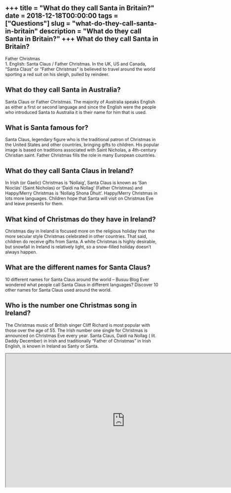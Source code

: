 +++
title = "What do they call Santa in Britain?"
date = 2018-12-18T00:00:00
tags = ["Questions"]
slug = "what-do-they-call-santa-in-britain"
description = "What do they call Santa in Britain?"
+++
What do they call Santa in Britain?
-----------------------------------

Father Christmas  
1\. English: Santa Claus / Father Christmas. In the UK, US and Canada, “Santa Claus” or “Father Christmas” is believed to travel around the world sporting a red suit on his sleigh, pulled by reindeer.

What do they call Santa in Australia?
-------------------------------------

Santa Claus or Father Christmas. The majority of Australia speaks English as either a first or second language and since the English were the people who introduced Santa to Australia it is their name for him that is used.

What is Santa famous for?
-------------------------

Santa Claus, legendary figure who is the traditional patron of Christmas in the United States and other countries, bringing gifts to children. His popular image is based on traditions associated with Saint Nicholas, a 4th-century Christian saint. Father Christmas fills the role in many European countries.

What do they call Santa Claus in Ireland?
-----------------------------------------

In Irish (or Gaelic) Christmas is ‘Nollaig’, Santa Claus is known as ‘San Nioclás’ (Saint Nicholas) or ‘Daidí na Nollag’ (Father Christmas) and Happy/Merry Christmas is ‘Nollaig Shona Dhuit’. Happy/Merry Christmas in lots more languages. Children hope that Santa will visit on Christmas Eve and leave presents for them.

What kind of Christmas do they have in Ireland?
-----------------------------------------------

Christmas day in Ireland is focused more on the religious holiday than the more secular style Christmas celebrated in other countries. That said, children do receive gifts from Santa. A white Christmas is highly desirable, but snowfall in Ireland is relatively light, so a snow-filled holiday doesn’t always happen.

What are the different names for Santa Claus?
---------------------------------------------

10 different names for Santa Claus around the world – Busuu Blog Ever wondered what people call Santa Claus in different languages? Discover 10 other names for Santa Claus used around the world.

Who is the number one Christmas song in Ireland?
------------------------------------------------

The Christmas music of British singer Cliff Richard is most popular with those over the age of 55. The Irish number one single for Christmas is announced on Christmas Eve every year. Santa Claus, Daidí na Nollag ( lit. Daddy December) in Irish and traditionally “Father of Christmas” in Irish English, is known in Ireland as Santy or Santa.

<iframe allow="accelerometer; autoplay; clipboard-write; encrypted-media; gyroscope; picture-in-picture" allowfullscreen="" class="__youtube_prefs__  epyt-is-override  no-lazyload" data-no-lazy="1" data-origheight="433" data-origwidth="770" data-skipgform_ajax_framebjll="" height="433" id="_ytid_77269" loading="lazy" src="https://www.youtube.com/embed/_DHSyXo2l94?enablejsapi=1&autoplay=0&cc_load_policy=0&cc_lang_pref=&iv_load_policy=1&loop=0&modestbranding=0&rel=1&fs=1&playsinline=0&autohide=2&theme=dark&color=red&controls=1&" title="YouTube player" width="770"></iframe>